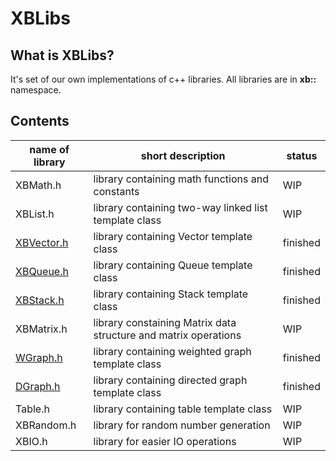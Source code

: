# XBLibs

## What is XBLibs?
It's set of our own implementations of c++ libraries. All libraries are in **xb::** namespace.

## Contents

name of library                         |	short description                                               | status
----------------------------------------|-------------------------------------------------------------------|------------------------
XBMath.h		                        | library containing math functions and constants                   | WIP  
XBList.h		                        | library containing two-way linked list template class             | WIP
[XBVector.h](./docs/XBVector.md)        | library containing Vector template class                          | finished
[XBQueue.h](./docs/XBQueue.md) 		    | library containing Queue template class                           | finished
[XBStack.h](./docs/XBStack.md) 		    | library containing Stack template class                           | finished
XBMatrix.h 		                        | library constaining  Matrix data structure and matrix operations  | WIP
[WGraph.h](./docs/WGraph.md)            | library containing weighted graph template class                  | finished
[DGraph.h](./docs/DGraph.md)            | library containing directed graph template class                  | finished
Table.h                                 | library containing table template class                           | WIP
XBRandom.h                              | library for random number generation                              | WIP
XBIO.h                                  | library for easier IO operations                                  | WIP